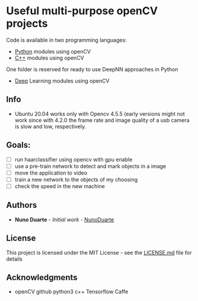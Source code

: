 # Useful multi-purpose openCV projects
Code is available in two programming languages:
- [Python](https://github.com/NunoDuarte/openCVdevelop/tree/master/python) modules using openCV
- [C++](https://github.com/NunoDuarte/openCVdevelop/tree/master/c++)  modules using openCV

One folder is reserved for ready to use DeepNN approaches in Python
- [Deep](https://github.com/NunoDuarte/openCVdevelop/tree/master/deep) Learning modules using openCV

## Info
- Ubuntu 20.04 works only with Opencv 4.5.5 (early versions might not work since with 4.2.0 the frame rate and image quality of a usb camera is slow and low, respectively.

## Goals:
- [ ] run haarclassifier using opencv with gpu enable
- [ ] use a pre-train network to detect and mark objects in a image
- [ ] move the application to video
- [ ] train a new network to the objects of my choosing
- [ ] check the speed in the new machine

## Authors

* **Nuno Duarte** - *Initial work* - [NunoDuarte](https://github.com/NunoDuarte)

## License

This project is licensed under the MIT License - see the [LICENSE.md](LICENSE.md) file for details

## Acknowledgments

* openCV github python3 c++ Tensorflow Caffe

